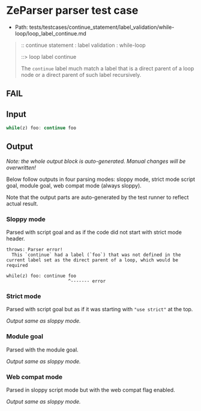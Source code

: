 # ZeParser parser test case

- Path: tests/testcases/continue_statement/label_validation/while-loop/loop_label_continue.md

> :: continue statement : label validation : while-loop
>
> ::> loop label continue
>
> The `continue` label much match a label that is a direct parent of a loop node or a direct parent of such label recursively.

## FAIL

## Input

`````js
while(z) foo: continue foo
`````

## Output

_Note: the whole output block is auto-generated. Manual changes will be overwritten!_

Below follow outputs in four parsing modes: sloppy mode, strict mode script goal, module goal, web compat mode (always sloppy).

Note that the output parts are auto-generated by the test runner to reflect actual result.

### Sloppy mode

Parsed with script goal and as if the code did not start with strict mode header.

`````
throws: Parser error!
  This `continue` had a label (`foo`) that was not defined in the current label set as the direct parent of a loop, which would be required

while(z) foo: continue foo
                       ^------- error
`````

### Strict mode

Parsed with script goal but as if it was starting with `"use strict"` at the top.

_Output same as sloppy mode._

### Module goal

Parsed with the module goal.

_Output same as sloppy mode._

### Web compat mode

Parsed in sloppy script mode but with the web compat flag enabled.

_Output same as sloppy mode._
